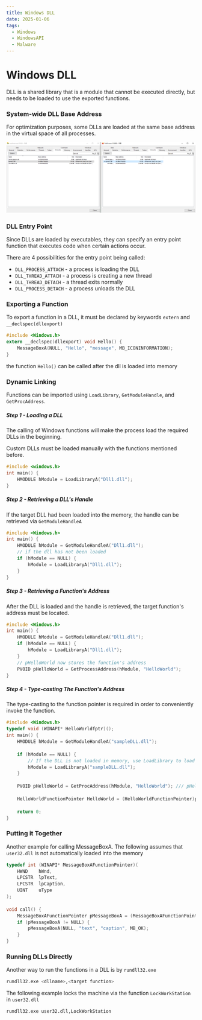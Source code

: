 ```yaml
---
title: Windows DLL
date: 2025-01-06
tags:
  - Windows
  - WindowsAPI
  - Malware
---
```

# Windows DLL

DLL is a shared library that is a module that cannot be executed directly, but needs to be loaded to use the exported functions.

### System-wide DLL Base Address

For optimization purposes, some DLLs are loaded at the same base address in the virtual space of all processes.  

![Image Description](/images/systemwidedll.png)

### DLL Entry Point

Since DLLs are loaded by executables, they can specify an entry point function that executes code when certain actions occur.

There are 4 possibilities for the entry point being called:
- `DLL_PROCESS_ATTACH` - a process is loading the DLL
- `DLL_THREAD_ATTACH` - a process is creating a new thread
- `DLL_THREAD_DETACH` - a thread exits normally
- `DLL_PROCESS_DETACH` - a process unloads the DLL

### Exporting a Function

To export a function in a DLL, it must be declared by keywords `extern` and `__declspec(dllexport)`

```c
#include <Windows.h>
extern __declspec(dllexport) void Hello() {
	MessageBoxA(NULL, "Hello", "message", MB_ICONINFORMATION);
}
```

the function `Hello()` can be called after the dll is loaded into memory

### Dynamic Linking

Functions can be imported using `LoadLibrary`, `GetModuleHandle`, and `GetProcAddress`. 

##### Step 1 - Loading a DLL

The calling of Windows functions will make the process load the required DLLs in the beginning.

Custom DLLs must be loaded manually with the functions mentioned before.

```c
#include <windows.h>
int main() {
	HMODULE hModule = LoadLibraryA("Dll1.dll");
}
```

##### Step 2 - Retrieving a DLL's Handle

If the target DLL had been loaded into the memory, the handle can be retrieved via `GetModuleHandleA`

```c
#include <Windows.h>
int main() {
	HMODULE hModule = GetModuleHandleA("Dll1.dll");
	// if the dll has not been loaded
	if (hModule == NULL) {
		hModule = LoadLibraryA("Dll1.dll");
	}
}
```
##### Step 3 - Retrieving a Function's Address

After the DLL is loaded and the handle is retrieved, the target function's address must be located.

```c
#include <Windows.h>
int main() {
	HMODULE hModule = GetModuleHandleA("Dll1.dll");
	if (hModule == NULL) {
		hModule = LoadLibraryA("Dll1.dll");
	}
	// pHelloWorld now stores the function's address
	PVOID pHelloWorld = GetProcessAddress(hModule, "HelloWorld");
}
```
##### Step 4 - Type-casting The Function's Address

The type-casting to the function pointer is required in order to conveniently invoke the function.

```c
#include <Windows.h>
typedef void (WINAPI* HelloWorldfptr)();
int main() {
	HMODULE hModule = GetModuleHandleA("sampleDLL.dll");
	
    if (hModule == NULL) {
        // If the DLL is not loaded in memory, use LoadLibrary to load it
        hModule = LoadLibraryA("sampleDLL.dll");
    }

    PVOID pHelloWorld = GetProcAddress(hModule, "HelloWorld"); /// pHelloWorld stores HelloWorld's function address

    HelloWorldFunctionPointer HelloWorld = (HelloWorldFunctionPointer)pHelloWorld;
    
    return 0;
}
```

### Putting it Together

Another example for calling MessageBoxA.
The following assumes that `user32.dll` is not automatically loaded into the memory

```c
typedef int (WINAPI* MessageBoxAFunctionPointer)(
	HWND    hWnd,
	LPCSTR  lpText,
	LPCSTR  lpCaption,
	UINT    uType
);

void call() {
	MessageBoxAFunctionPointer pMessageBoxA = (MessageBoxAFunctionPointer)GetProcessAddress(LoadLibraryA("user32.dll"), "MessageBoxA");
	if (pMessageBoxA != NULL) {
		pMessageBoxA(NULL, "text", "caption", MB_OK);
	}
}
```

### Running DLLs Directly

Another way to run the functions in a DLL is by `rundll32.exe`

```bash
rundll32.exe <dllname>,<target function>
```

The following example locks the machine via the function `LockWorkStation` in `user32.dll`
```bash
rundll32.exe user32.dll,LockWorkStation
```

